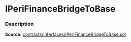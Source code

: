 # IPeriFinanceBridgeToBase

### Description <a id="description"></a>

**Source:** [contracts/interfaces/IPeriFinanceBridgeToBase.sol](https://github.com/perifinance/peri-finance/blob/master/contracts/interfaces/IPeriFinanceBridgeToBase.sol)

